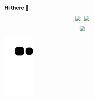 ### Hi there 👋

<!--
<div align="center">
  <img src="https://user-images.githubusercontent.com/61646760/168806101-35318ba2-3c26-47f0-82b7-d6851266816d.gif" alt="hi">
  <img src="/github-metrics.svg" alt="Metrics" width="65%">
</div>
-->

<!--
**westkitekim/westkitekim** is a ✨ _special_ ✨ repository because its `README.md` (this file) appears on your GitHub profile.

Here are some ideas to get you started:

- 🔭 I’m currently working on ...
- 🌱 I’m currently learning ...
- 👯 I’m looking to collaborate on ...
- 🤔 I’m looking for help with ...
- 💬 Ask me about ...sha
- 📫 How to reach me: ...
- 😄 Pronouns: ...
- ⚡ Fun fact: ...
-->

<p align="center">
  <img src="https://github-readme-stats.vercel.app/api/top-langs/?username=westkitekim&show_icons=true&theme=nightowl&langs_count=6&layout=compact" /> &nbsp;
  <img src="https://github-readme-stats.vercel.app/api?username=westkitekim&show_icons=true&theme=nightowl" height="165">
</p>

<p align="center">
  <img src="https://github-profile-trophy.vercel.app/?username=westkitekim&no-frame=false&column=6&theme=tokyonight&margin-w=15" />
</p>

![snake gif](https://github.com/westkitekim/westkitekim/blob/output/github-contribution-grid-snake.svg)

<!--[![Solved.ac프로필](http://mazassumnida.wtf/api/generate_badge?boj={westkitekim})](https://solved.ac/{westkitekim})-->

<!--
https://simpleicons.org/

- Languages  
  <img src="https://img.shields.io/badge/Python-3766AB?style=flat-square&logo=Python&logoColor=white"/></a>
  <img src="https://img.shields.io/badge/R-276DC3?style=flat-square&logo=R&logoColor=white"/></a>
  <img src="https://img.shields.io/badge/Go-00ADD8?style=flat-square&logo=Go&logoColor=white"/></a>
  <img src="https://img.shields.io/badge/HTML5-E34F26?style=flat-square&logo=HTML5&logoColor=white"/></a>
  <img src="https://img.shields.io/badge/CSS3-1572B6?style=flat-square&logo=CSS3&logoColor=white"/></a>
  <img src="https://img.shields.io/badge/JavaScript-F7DF1E?style=flat-square&logo=JavaScript&logoColor=white"/></a>
- Database & Frameworks  
  <img src="https://img.shields.io/badge/MySQL-4479A1?style=flat-square&logo=MySQL&logoColor=white"/></a>
  <img src="https://img.shields.io/badge/SQLite-003B57?style=flat-square&logo=SQLite&logoColor=white"/></a>
  <img src="https://img.shields.io/badge/Elasticsearch-005571?style=flat-square&logo=Elasticsearch&logoColor=white"/></a>
  <img src="https://img.shields.io/badge/Flutter-02569B?style=flat-square&logo=Flutter&logoColor=white"/></a>
- Machine Learning  
  <img src="https://img.shields.io/badge/Scikitlearn-F7931E?style=flat-square&logo=Scikitlearn&logoColor=white"/></a>
  <img src="https://img.shields.io/badge/TensorFlow-FF6F00?style=flat-square&logo=TensorFlow&logoColor=white"/></a>
  <img src="https://img.shields.io/badge/Keras-D00000?style=flat-square&logo=Keras&logoColor=white"/></a>
  <img src="https://img.shields.io/badge/OpenCV-5C3EE8?style=flat-square&logo=OpenCV&logoColor=white"/></a>

[![Tech Blog Badge](http://img.shields.io/badge/Blog%20&%20Portfolio-black?style=flat-square&logo=GitHub&link=https://Esantomi.github.io/)](https://Esantomi.github.io/)
[![GitLab](http://img.shields.io/badge/GitLab-black?style=flat-square&logo=GitLab&link=https://gitlab.com/Esantomi)](https://gitlab.com/Esantomi)
[![Gmail Badge](https://img.shields.io/badge/deomi@knou.ac.kr-d14836?style=flat-square&logo=Gmail&logoColor=white&link=mailto:deomi@knou.ac.kr)](

-->
